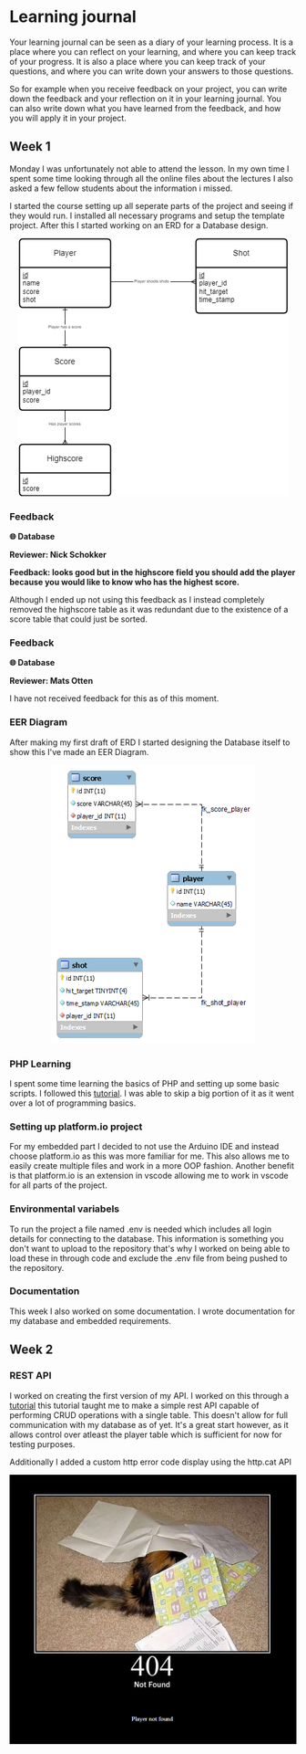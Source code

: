 # Learning journal

Your learning journal can be seen as a diary of your learning process. It is a place where you can reflect on your learning, and where you can keep track of your progress. It is also a place where you can keep track of your questions, and where you can write down your answers to those questions.

So for example when you receive feedback on your project, you can write down the feedback and your reflection on it in your learning journal. You can also write down what you have learned from the feedback, and how you will apply it in your project.

## Week 1

Monday I was unfortunately not able to attend the lesson. In my own time I spent some time looking through all the online files about the lectures I also asked a few fellow students about the information i missed. 

I started the course setting up all seperate parts of the project and seeing if they would run. I installed all necessary programs and setup the template project. After this I started working on an ERD for a Database design.

<div align="center">
  <img src="assets/ERD.drawio.png" alt="logo">
</div>

### Feedback
**🌐 Database**

**Reviewer: Nick Schokker**

**Feedback: looks good but in the highscore field you should add the player because you would like to know who has the highest score.**

Although I ended up not using this feedback as I instead completely removed the highscore table as it was redundant due to the existence of a score table that could just be sorted.

### Feedback
**🌐 Database**

**Reviewer: Mats Otten**

I have not received feedback for this as of this moment.

### EER Diagram
After making my first draft of ERD I started designing the Database itself to show this I've made an EER Diagram.

<div align="center">
  <img src="assets/EER.png" alt="logo">
</div>

### PHP Learning
I spent some time learning the basics of PHP and setting up some basic scripts. I followed this [tutorial](https://www.youtube.com/watch?v=OK_JCtrrv-c&ab_channel=freeCodeCamp.org). I was able to skip a big portion of it as it went over a lot of programming basics.

### Setting up platform.io project
For my embedded part I decided to not use the Arduino IDE and instead choose platform.io as this was more familiar for me. This also allows me to easily create multiple files and work in a more OOP fashion. Another benefit is that platform.io is an extension in vscode allowing me to work in vscode for all parts of the project.

### Environmental variabels
To run the project a file named .env is needed which includes all login details for connecting to the database. This information is something you don't want to upload to the repository that's why I worked on being able to load these in through code and exclude the .env file from being pushed to the repository.

### Documentation
This week I also worked on some documentation. I wrote documentation for my database and embedded requirements.

## Week 2

### REST API
I worked on creating the first version of my API. I worked on this through a [tutorial](https://www.youtube.com/watch?v=X51KOJKrofU&ab_channel=DaveHollingworth) this tutorial taught me to make a simple rest API capable of performing CRUD operations with a single table. This doesn't allow for full communication with my database as of yet. It's a great start however, as it allows control over atleast the player table which is sufficient for now for testing purposes.

Additionally I added a custom http error code display using the http.cat API
<div align="center">
  <img src="assets/errorcodedisplay.png" alt="logo">
</div>